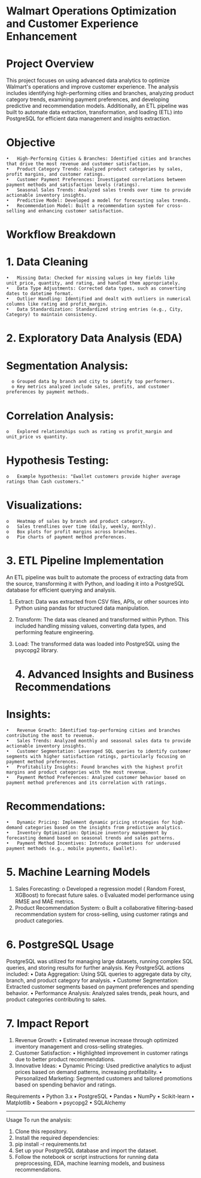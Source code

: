 
# Walmart Operations Optimization and Customer Experience Enhancement

  # Project Overview
This project focuses on using advanced data analytics to optimize Walmart's operations and improve customer experience. The analysis includes identifying high-performing cities and branches, analyzing product category trends, examining payment preferences, and developing predictive and recommendation models. Additionally, an ETL pipeline was built to automate data extraction, transformation, and loading (ETL) into PostgreSQL for efficient data management and insights extraction.

# Objective
    •	High-Performing Cities & Branches: Identified cities and branches that drive the most revenue and customer satisfaction.
    •	Product Category Trends: Analyzed product categories by sales, profit margins, and customer ratings.
    •	Customer Payment Preferences: Investigated correlations between payment methods and satisfaction levels (ratings).
    •	Seasonal Sales Trends: Analyzed sales trends over time to provide actionable inventory insights.
    •	Predictive Model: Developed a model for forecasting sales trends.
    •	Recommendation Model: Built a recommendation system for cross-selling and enhancing customer satisfaction.

  # Workflow Breakdown
# 1. Data Cleaning
    •	Missing Data: Checked for missing values in key fields like unit_price, quantity, and rating, and handled them appropriately.
    •	Data Type Adjustments: Corrected data types, such as converting dates to datetime format.
    •	Outlier Handling: Identified and dealt with outliers in numerical columns like rating and profit_margin.
    •	Data Standardization: Standardized string entries (e.g., City, Category) to maintain consistency.

  # 2. Exploratory Data Analysis (EDA)
# Segmentation Analysis: 
      o	Grouped data by branch and city to identify top performers.
      o	Key metrics analyzed include sales, profits, and customer preferences by payment methods.
# Correlation Analysis: 
    o	Explored relationships such as rating vs profit_margin and unit_price vs quantity.
# Hypothesis Testing: 
    o	Example hypothesis: "Ewallet customers provide higher average ratings than Cash customers."
# Visualizations: 
    o	Heatmap of sales by branch and product category.
    o	Sales trendlines over time (daily, weekly, monthly).
    o	Box plots for profit margins across branches.
    o	Pie charts of payment method preferences.

   # 3. ETL Pipeline Implementation
An ETL pipeline was built to automate the process of extracting data from the source, transforming it with Python, and loading it into a PostgreSQL database for efficient querying and analysis.
1. Extract:
       Data was extracted from CSV files, APIs, or other sources into Python using pandas for structured data manipulation. 
2. Transform:
      The data was cleaned and transformed within Python. This included handling missing values, converting data types, and performing feature engineering. 
3. Load:
    The transformed data was loaded into PostgreSQL using the psycopg2 library. 

   # 4. Advanced Insights and Business Recommendations
# Insights:
    •	Revenue Growth: Identified top-performing cities and branches contributing the most to revenue.
    •	Sales Trends: Analyzed monthly and seasonal sales data to provide actionable inventory insights.
    •	Customer Segmentation: Leveraged SQL queries to identify customer segments with higher satisfaction ratings, particularly focusing on payment method preferences.
    •	Profitability Insights: Found branches with the highest profit margins and product categories with the most revenue.
    •	Payment Method Preferences: Analyzed customer behavior based on payment method preferences and its correlation with ratings.

# Recommendations:
    •	Dynamic Pricing: Implement dynamic pricing strategies for high-demand categories based on the insights from predictive analytics.
    •	Inventory Optimization: Optimize inventory management by forecasting demand based on seasonal trends and sales patterns.
    •	Payment Method Incentives: Introduce promotions for underused payment methods (e.g., mobile payments, Ewallet).

# 5. Machine Learning Models  
1. Sales Forecasting: 
    o	Developed a regression model ( Random Forest, XGBoost) to forecast future sales.
    o	Evaluated model performance using RMSE and MAE metrics.
2. Product Recommendation System: 
    o	Built a collaborative filtering-based recommendation system for cross-selling, using customer ratings and product categories.

# 6. PostgreSQL Usage
PostgreSQL was utilized for managing large datasets, running complex SQL queries, and storing results for further analysis. Key PostgreSQL actions included:
    •	Data Aggregation: Using SQL queries to aggregate data by city, branch, and product category for analysis. 
    •	Customer Segmentation: Extracted customer segments based on payment preferences and spending behavior. 
    •	Performance Analysis: Analyzed sales trends, peak hours, and product categories contributing to sales. 

# 7. Impact Report
1. Revenue Growth:
            •	Estimated revenue increase through optimized inventory management and cross-selling strategies.
2. Customer Satisfaction:
          •	Highlighted improvement in customer ratings due to better product recommendations.
3. Innovative Ideas:
        •	Dynamic Pricing: Used predictive analytics to adjust prices based on demand patterns, increasing profitability.
        •	Personalized Marketing: Segmented customers and tailored promotions based on spending behavior and ratings.

Requirements
  •	Python 3.x
  •	PostgreSQL
  •	Pandas
  •	NumPy
  •	Scikit-learn
  •	Matplotlib
  •	Seaborn
  •	psycopg2
  •	SQLAlchemy
________________________________________
Usage
To run the analysis:
1.	Clone this repository.
2.	Install the required dependencies: 
3.	pip install -r requirements.txt
4.	Set up your PostgreSQL database and import the dataset.
5.	Follow the notebook or script instructions for running data preprocessing, EDA, machine learning models, and business recommendations.


